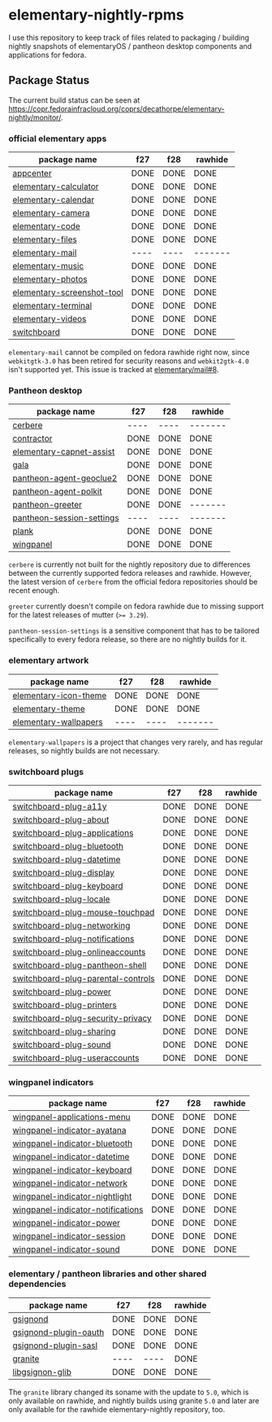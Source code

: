 # elementary-nightly-rpms

I use this repository to keep track of files related to packaging / building
nightly snapshots of elementaryOS / pantheon desktop components and applications
for fedora.


## Package Status

The current build status can be seen at
<https://copr.fedorainfracloud.org/coprs/decathorpe/elementary-nightly/monitor/>.


### official elementary apps

| package name                 | f27  | f28  | rawhide |
| ---------------------------- | ---- | ---- | ------- |
| [appcenter]                  | DONE | DONE | DONE    |
| [elementary-calculator]      | DONE | DONE | DONE    |
| [elementary-calendar]        | DONE | DONE | DONE    |
| [elementary-camera]          | DONE | DONE | DONE    |
| [elementary-code]            | DONE | DONE | DONE    |
| [elementary-files]           | DONE | DONE | DONE    |
| [elementary-mail]            | ---- | ---- | ------- |
| [elementary-music]           | DONE | DONE | DONE    |
| [elementary-photos]          | DONE | DONE | DONE    |
| [elementary-screenshot-tool] | DONE | DONE | DONE    |
| [elementary-terminal]        | DONE | DONE | DONE    |
| [elementary-videos]          | DONE | DONE | DONE    |
| [switchboard]                | DONE | DONE | DONE    |

`elementary-mail` cannot be compiled on fedora rawhide right now, since
`webkitgtk-3.0` has been retired for security reasons and `webkit2gtk-4.0` isn't
supported yet. This issue is tracked at [elementary/mail#8].


### Pantheon desktop

| package name                | f27  | f28  | rawhide |
| --------------------------- | ---- | ---- | ------- |
| [cerbere]                   | ---- | ---- | ------- |
| [contractor]                | DONE | DONE | DONE    |
| [elementary-capnet-assist]  | DONE | DONE | DONE    |
| [gala]                      | DONE | DONE | DONE    |
| [pantheon-agent-geoclue2]   | DONE | DONE | DONE    |
| [pantheon-agent-polkit]     | DONE | DONE | DONE    |
| [pantheon-greeter]          | DONE | DONE | ------- |
| [pantheon-session-settings] | ---- | ---- | ------- |
| [plank]                     | DONE | DONE | DONE    |
| [wingpanel]                 | DONE | DONE | DONE    |

`cerbere` is currently not built for the nightly repository due to differences
between the currently supported fedora releases and rawhide. However, the latest
version of `cerbere` from the official fedora repositories should be recent
enough.

`greeter` currently doesn't compile on fedora rawhide due to missing support for
the latest releases of mutter (`>= 3.29`).

`pantheon-session-settings` is a sensitive component that has to be tailored
specifically to every fedora release, so there are no nightly builds for it.


### elementary artwork

| package name            | f27  | f28  | rawhide |
| ----------------------- | ---- | ---- | ------- |
| [elementary-icon-theme] | DONE | DONE | DONE    |
| [elementary-theme]      | DONE | DONE | DONE    |
| [elementary-wallpapers] | ---- | ---- | ------- |

`elementary-wallpapers` is a project that changes very rarely, and has regular
releases, so nightly builds are not necessary.


### switchboard plugs

| package name                         | f27  | f28  | rawhide |
| ------------------------------------ | ---- | ---- | ------- |
| [switchboard-plug-a11y]              | DONE | DONE | DONE    |
| [switchboard-plug-about]             | DONE | DONE | DONE    |
| [switchboard-plug-applications]      | DONE | DONE | DONE    |
| [switchboard-plug-bluetooth]         | DONE | DONE | DONE    |
| [switchboard-plug-datetime]          | DONE | DONE | DONE    |
| [switchboard-plug-display]           | DONE | DONE | DONE    |
| [switchboard-plug-keyboard]          | DONE | DONE | DONE    |
| [switchboard-plug-locale]            | DONE | DONE | DONE    |
| [switchboard-plug-mouse-touchpad]    | DONE | DONE | DONE    |
| [switchboard-plug-networking]        | DONE | DONE | DONE    |
| [switchboard-plug-notifications]     | DONE | DONE | DONE    |
| [switchboard-plug-onlineaccounts]    | DONE | DONE | DONE    |
| [switchboard-plug-pantheon-shell]    | DONE | DONE | DONE    |
| [switchboard-plug-parental-controls] | DONE | DONE | DONE    |
| [switchboard-plug-power]             | DONE | DONE | DONE    |
| [switchboard-plug-printers]          | DONE | DONE | DONE    |
| [switchboard-plug-security-privacy]  | DONE | DONE | DONE    |
| [switchboard-plug-sharing]           | DONE | DONE | DONE    |
| [switchboard-plug-sound]             | DONE | DONE | DONE    |
| [switchboard-plug-useraccounts]      | DONE | DONE | DONE    |


### wingpanel indicators

| package name                        | f27  | f28  | rawhide |
| ----------------------------------- | ---- | ---- | ------- |
| [wingpanel-applications-menu]       | DONE | DONE | DONE    |
| [wingpanel-indicator-ayatana]       | DONE | DONE | DONE    |
| [wingpanel-indicator-bluetooth]     | DONE | DONE | DONE    |
| [wingpanel-indicator-datetime]      | DONE | DONE | DONE    |
| [wingpanel-indicator-keyboard]      | DONE | DONE | DONE    |
| [wingpanel-indicator-network]       | DONE | DONE | DONE    |
| [wingpanel-indicator-nightlight]    | DONE | DONE | DONE    |
| [wingpanel-indicator-notifications] | DONE | DONE | DONE    |
| [wingpanel-indicator-power]         | DONE | DONE | DONE    |
| [wingpanel-indicator-session]       | DONE | DONE | DONE    |
| [wingpanel-indicator-sound]         | DONE | DONE | DONE    |


### elementary / pantheon libraries and other shared dependencies

| package name            | f27  | f28  | rawhide |
| ----------------------- | ---- | ---- | ------- |
| [gsignond]              | DONE | DONE | DONE    |
| [gsignond-plugin-oauth] | DONE | DONE | DONE    |
| [gsignond-plugin-sasl]  | DONE | DONE | DONE    |
| [granite]               | ---- | ---- | DONE    |
| [libgsignon-glib]       | DONE | DONE | DONE    |

The `granite` library changed its soname with the update to `5.0`, which is only
available on rawhide, and nightly builds using granite `5.0` and later are only
available for the rawhide elementary-nightly repository, too.


[appcenter]: https://github.com/elementary/appcenter
[elementary-calculator]: https://github.com/elementary/calculator
[elementary-calendar]: https://github.com/elementary/calendar
[elementary-camera]: https://github.com/elementary/camera
[elementary-code]: https://github.com/elementary/code
[elementary-files]: https://github.com/elementary/files
[elementary-mail]: https://github.com/elementary/mail
[elementary-music]: https://github.com/elementary/music
[elementary-photos]: https://github.com/elementary/photos
[elementary-screenshot-tool]: https://github.com/elementary/screenshot-tool
[elementary-terminal]: https://github.com/elementary/terminal
[elementary-videos]: https://github.com/elementary/videos
[switchboard]: https://github.com/elementary/switchboard

[cerbere]: https://github.com/elementary/cerbere
[contractor]: https://github.com/elementary/contractor
[elementary-capnet-assist]: https://github.com/elementary/capnet-assist
[gala]: https://github.com/elementary/gala
[pantheon-agent-geoclue2]: https://github.com/elementary/pantheon-agent-geoclue2
[pantheon-agent-polkit]: https://github.com/elementary/pantheon-agent-polkit
[pantheon-greeter]: https://github.com/elementary/greeter
[pantheon-session-settings]: https://github.com/decathorpe/pantheon-session-settings
[plank]: https://launchpad.net/plank
[wingpanel]: https://github.com/elementary/wingpanel

[elementary-icon-theme]: https://github.com/elementary/icons
[elementary-theme]: https://github.com/elementary/stylesheet
[elementary-wallpapers]: https://github.com/elementary/wallpapers

[switchboard-plug-a11y]: https://github.com/elementary/switchboard-plug-a11y
[switchboard-plug-about]: https://github.com/elementary/switchboard-plug-about
[switchboard-plug-applications]: https://github.com/elementary/switchboard-plug-applications
[switchboard-plug-bluetooth]: https://github.com/elementary/switchboard-plug-bluetooth
[switchboard-plug-datetime]: https://github.com/elementary/switchboard-plug-datetime
[switchboard-plug-display]: https://github.com/elementary/switchboard-plug-display
[switchboard-plug-keyboard]: https://github.com/elementary/switchboard-plug-keyboard
[switchboard-plug-locale]: https://github.com/elementary/switchboard-plug-locale
[switchboard-plug-mouse-touchpad]: https://github.com/elementary/switchboard-plug-mouse-touchpad
[switchboard-plug-networking]: https://github.com/elementary/switchboard-plug-networking
[switchboard-plug-notifications]: https://github.com/elementary/switchboard-plug-notifications
[switchboard-plug-onlineaccounts]: https://github.com/elementary/switchboard-plug-onlineaccounts
[switchboard-plug-pantheon-shell]: https://github.com/elementary/switchboard-plug-pantheon-shell
[switchboard-plug-parental-controls]: https://github.com/elementary/switchboard-plug-parental-controls
[switchboard-plug-power]: https://github.com/elementary/switchboard-plug-power
[switchboard-plug-printers]: https://github.com/elementary/switchboard-plug-printers
[switchboard-plug-security-privacy]: https://github.com/elementary/switchboard-plug-security-privacy
[switchboard-plug-sharing]: https://github.com/elementary/switchboard-plug-sharing
[switchboard-plug-sound]: https://github.com/elementary/switchboard-plug-sound
[switchboard-plug-useraccounts]: https://github.com/elementary/switchboard-plug-useraccounts

[wingpanel-applications-menu]: https://github.com/elementary/applications-menu
[wingpanel-indicator-ayatana]: https://github.com/elementary/wingpanel-indicator-ayatana
[wingpanel-indicator-bluetooth]: https://github.com/elementary/wingpanel-indicator-bluetooth
[wingpanel-indicator-datetime]: https://github.com/elementary/wingpanel-indicator-datetime
[wingpanel-indicator-keyboard]: https://github.com/elementary/wingpanel-indicator-keyboard
[wingpanel-indicator-network]: https://github.com/elementary/wingpanel-indicator-network
[wingpanel-indicator-nightlight]: https://github.com/elementary/wingpanel-indicator-nightlight
[wingpanel-indicator-notifications]: https://github.com/elementary/wingpanel-indicator-notifications
[wingpanel-indicator-power]: https://github.com/elementary/wingpanel-indicator-power
[wingpanel-indicator-session]: https://github.com/elementary/wingpanel-indicator-session
[wingpanel-indicator-sound]: https://github.com/elementary/wingpanel-indicator-sound

[gsignond]: https://gitlab.com/accounts-sso/gsignond
[gsignond-plugin-oauth]: https://gitlab.com/accounts-sso/gsignond-plugin-oa
[gsignond-plugin-sasl]: https://gitlab.com/accounts-sso/gsignond-plugin-sasl
[granite]: https://github.com/elementary/granite
[libgsignon-glib]: https://gitlab.com/accounts-sso/libgsignon-glib

[elementary/mail#8]: https://github.com/elementary/mail/issues/8


